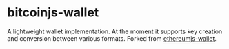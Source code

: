 # bitcoinjs-wallet

A lightweight wallet implementation. At the moment it supports key creation and conversion between various formats.
Forked from [ethereumjs-wallet](https://github.com/ethereumjs/ethereumjs-wallet).

